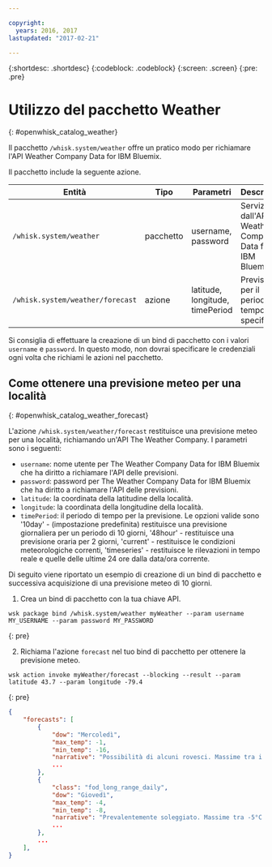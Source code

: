 ```yaml
---

copyright:
  years: 2016, 2017
lastupdated: "2017-02-21"

---
```


{:shortdesc: .shortdesc}
{:codeblock: .codeblock}
{:screen: .screen}
{:pre: .pre}

# Utilizzo del pacchetto Weather
{: #openwhisk_catalog_weather}

Il pacchetto `/whisk.system/weather` offre un pratico modo per richiamare l'API Weather Company Data for IBM Bluemix.

Il pacchetto include la seguente azione.

| Entità | Tipo | Parametri | Descrizione |
| --- | --- | --- | --- |
| `/whisk.system/weather` | pacchetto | username, password | Servizi dall'API Weather Company Data for IBM Bluemix  |
| `/whisk.system/weather/forecast` | azione | latitude, longitude, timePeriod | Previsione per il periodo di tempo specificato|

Si consiglia di effettuare la creazione di un bind di pacchetto con i valori `username` e `password`. In questo modo, non dovrai specificare le credenziali ogni volta che richiami le azioni nel pacchetto.

## Come ottenere una previsione meteo per una località
{: #openwhisk_catalog_weather_forecast}

L'azione `/whisk.system/weather/forecast` restituisce una previsione meteo per una località, richiamando un'API The Weather Company. I parametri sono i seguenti:

- `username`: nome utente per The Weather Company Data for IBM Bluemix che ha diritto a richiamare l'API delle previsioni.
- `password`: password per The Weather Company Data for IBM Bluemix che ha diritto a richiamare l'API delle previsioni.
- `latitude`: la coordinata della latitudine della località.
- `longitude`: la coordinata della longitudine della località.
- `timePeriod`: il periodo di tempo per la previsione. Le opzioni valide sono '10day' - (impostazione predefinita) restituisce una previsione giornaliera per un periodo di 10 giorni, '48hour' - restituisce una previsione oraria per 2 giorni, 'current' - restituisce le condizioni meteorologiche correnti, 'timeseries' - restituisce le rilevazioni in tempo reale e quelle delle ultime 24 ore dalla data/ora corrente.


Di seguito viene riportato un esempio di creazione di un bind di pacchetto e successiva acquisizione di una previsione meteo di 10 giorni.

1. Crea un bind di pacchetto con la tua chiave API.
  
  ```
  wsk package bind /whisk.system/weather myWeather --param username MY_USERNAME --param password MY_PASSWORD
  ```
  {: pre}
  
2. Richiama l'azione `forecast` nel tuo bind di pacchetto per ottenere la previsione meteo.
  
  ```
  wsk action invoke myWeather/forecast --blocking --result --param latitude 43.7 --param longitude -79.4
  ```
  {: pre}
  
  ```json
  {
      "forecasts": [
          {
              "dow": "Mercoledì",
              "max_temp": -1,
              "min_temp": -16,
              "narrative": "Possibilità di alcuni rovesci. Massime tra i -2°C e 0°C e minime tra -17°C e -15°C.",
              ...
          },
          {
              "class": "fod_long_range_daily",
              "dow": "Giovedì",
              "max_temp": -4,
              "min_temp": -8,
              "narrative": "Prevalentemente soleggiato. Massime tra -5°C e -3°C e minime tra i -9°C e -7°C.",
              ...
          },
          ...
      ],
  }
  ```
  
